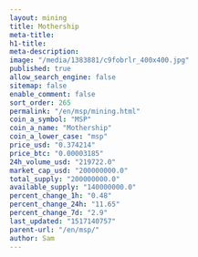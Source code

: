 ```yaml
---
layout: mining
title: Mothership
meta-title: 
h1-title: 
meta-description: 
image: "/media/1383881/c9fobrlr_400x400.jpg"
published: true
allow_search_engine: false
sitemap: false
enable_comment: false
sort_order: 265
permalink: "/en/msp/mining.html"
coin_a_symbol: "MSP"
coin_a_name: "Mothership"
coin_a_lower_case: "msp"
price_usd: "0.374214"
price_btc: "0.00003185"
24h_volume_usd: "219722.0"
market_cap_usd: "200000000.0"
total_supply: "200000000.0"
available_supply: "140000000.0"
percent_change_1h: "0.48"
percent_change_24h: "11.65"
percent_change_7d: "2.9"
last_updated: "1517140757"
parent-url: "/en/msp/"
author: Sam
---
```


